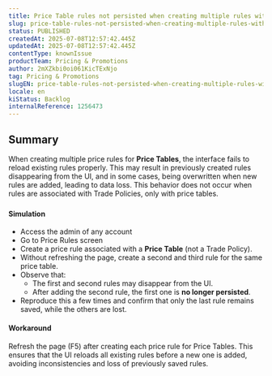 ```yaml
---
title: Price Table rules not persisted when creating multiple rules without refreshing the page
slug: price-table-rules-not-persisted-when-creating-multiple-rules-without-refreshing-the-page
status: PUBLISHED
createdAt: 2025-07-08T12:57:42.445Z
updatedAt: 2025-07-08T12:57:42.445Z
contentType: knownIssue
productTeam: Pricing & Promotions
author: 2mXZkbi0oi061KicTExNjo
tag: Pricing & Promotions
slugEN: price-table-rules-not-persisted-when-creating-multiple-rules-without-refreshing-the-page
locale: en
kiStatus: Backlog
internalReference: 1256473
---
```


## Summary


When creating multiple price rules for **Price Tables**, the interface fails to reload existing rules properly. This may result in previously created rules disappearing from the UI, and in some cases, being overwritten when new rules are added, leading to data loss. This behavior does not occur when rules are associated with Trade Policies, only with price tables.

###

#### Simulation



- Access the admin of any account
- Go to Price Rules screen
- Create a price rule associated with a **Price Table** (not a Trade Policy).
- Without refreshing the page, create a second and third rule for the same price table.
- Observe that:
  - The first and second rules may disappear from the UI.
  - After adding the second rule, the first one is **no longer persisted**.
- Reproduce this a few times and confirm that only the last rule remains saved, while the others are lost.


#### Workaround


Refresh the page (F5) after creating each price rule for Price Tables. This ensures that the UI reloads all existing rules before a new one is added, avoiding inconsistencies and loss of previously saved rules.


